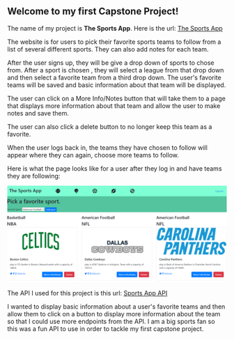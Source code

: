 ## Welcome to my first Capstone Project!

The name of my project is **The Sports App**.  Here is the url: [The Sports App](https://sports-app-capstone.herokuapp.com/)

The website is for users to pick their favorite sports teams to follow from a list of several different sports.  They can also add notes for each team.  

After the user signs up, they will be give a drop down of sports to chose from.  After a sport is chosen , they will select a league from that drop down and then select a favorite team from a third drop down.  The user's favorite teams will be saved and basic information about that team will be displayed.

The user can click on a More Info/Notes button that will take them to a page that displays more information about that team and allow the user to make notes and save them.

The user can also click a delete button to no longer keep this team as a favorite.

When the user logs back in, the teams they have chosen to follow will appear where they can again, choose more teams to follow.

Here is what the page looks like for a user after they log in and have teams they are following:

![Sports App main page after logging in](https://raw.githubusercontent.com/wendywilhelm10/sportsCapstoneProject/master/sportsApp.PNG) 


The API I used for this project is this url: [Sports App API](https://www.thesportsdb.com/api.php)

I wanted to display basic information about a user's favorite teams and then allow them to click on a button to display more information about the team so that I could use more endpoints from the API.  I am a big sports fan so this was a fun API to use in order to tackle my first capstone project.
